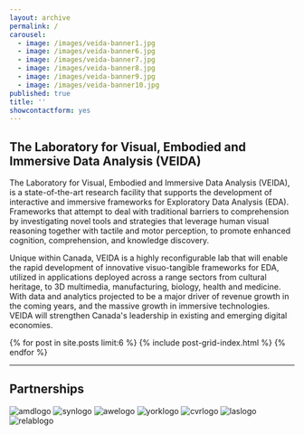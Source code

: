 ```yaml
---
layout: archive
permalink: /
carousel:
  - image: /images/veida-banner1.jpg
  - image: /images/veida-banner6.jpg
  - image: /images/veida-banner7.jpg
  - image: /images/veida-banner8.jpg
  - image: /images/veida-banner9.jpg
  - image: /images/veida-banner10.jpg
published: true
title: ''
showcontactform: yes
---
```

## The  Laboratory  for  Visual,  Embodied  and  Immersive  Data  Analysis  (VEIDA)

The  Laboratory  for  Visual,  Embodied  and  Immersive  Data  Analysis  (VEIDA),  is  a  state-of-the-art research facility that supports the development of interactive and immersive frameworks for Exploratory Data Analysis (EDA). Frameworks that attempt to deal with traditional barriers to comprehension by investigating novel tools and strategies that leverage human visual reasoning together with tactile and motor perception, to promote enhanced cognition, comprehension, and knowledge discovery.

Unique  within  Canada,  VEIDA  is  a  highly  reconfigurable  lab  that will  enable  the  rapid development  of  innovative  visuo-tangible  frameworks  for  EDA,  utilized  in  applications  deployed  across a range sectors from cultural heritage, to 3D multimedia, manufacturing, biology, health and medicine. With data  and  analytics  projected  to  be  a  major  driver  of  revenue  growth  in the coming  years,  and  the  massive growth in immersive technologies. VEIDA will strengthen Canada's leadership in existing and emerging digital economies.

<div class="tiles">
{% for post in site.posts limit:6 %}
	{% include post-grid-index.html %}
{% endfor %}
</div><!-- /.tiles -->

***

## Partnerships

<div class="partners">
    <img alt="amdlogo" src="/images/partnerlogo-amd.png">
    <img alt="synlogo" src="/images/partnerlogo-syn.png">
    <img alt="awelogo" src="/images/partnerlogo-awe.png">
    <img alt="yorklogo" src="/images/partnerlogo-york.png">
    <img alt="cvrlogo" src="/images/partnerlogo-cvr.png">
    <img alt="laslogo" src="/images/partnerlogo-las.png">
    <img alt="relablogo" src="/images/partnerlogo-relab.png">
</div>
